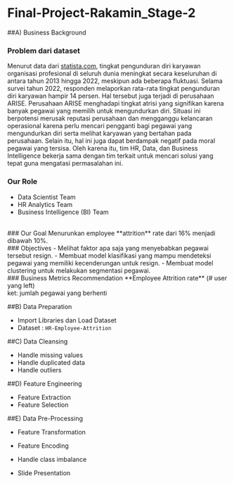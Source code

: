# Final-Project-Rakamin_Stage-2

##A) Business Background

### Problem dari dataset
Menurut data dari [statista.com](https://www.statista.com/statistics/933710/professional-services-worldwide-employee-attrition/), tingkat pengunduran diri karyawan organisasi profesional di seluruh dunia meningkat secara keseluruhan di antara tahun 2013 hingga 2022, meskipun ada beberapa fluktuasi. Selama survei tahun 2022, responden melaporkan rata-rata tingkat pengunduran diri karyawan hampir 14 persen. Hal tersebut juga terjadi di perusahaan ARISE. Perusahaan ARISE menghadapi tingkat atrisi yang signifikan karena banyak pegawai yang memilih untuk mengundurkan diri. Situasi ini berpotensi merusak reputasi perusahaan dan mengganggu kelancaran operasional karena perlu mencari pengganti bagi pegawai yang mengundurkan diri serta melihat karyawan yang bertahan pada perusahaan. Selain itu, hal ini juga dapat berdampak negatif pada moral pegawai yang tersisa. Oleh karena itu, tim HR, Data, dan Business Intelligence bekerja sama dengan tim terkait untuk mencari solusi yang tepat guna mengatasi permasalahan ini.
<br>
### Our Role
- Data Scientist Team
- HR Analytics Team
- Business Intelligence (BI) Team
<br>
### Our Goal
Menurunkan employee **attrition** rate dari 16% menjadi dibawah 10%.
<br>
### Objectives
- Melihat faktor apa saja yang menyebabkan pegawai tersebut resign.
- Membuat model klasifikasi yang mampu mendeteksi pegawai yang memiliki kecenderungan untuk resign.
- Membuat model clustering untuk melakukan segmentasi pegawai.
<br>
### Business Metrics Recommendation
**Employee Attrition rate** (# user yang left)<br>
ket: jumlah pegawai yang berhenti

##B) Data Preparation
- Import Libraries dan Load Dataset
- Dataset : `HR-Employee-Attrition`

##C) Data Cleansing
- Handle missing values
- Handle duplicated data
- Handle outliers

##D) Feature Engineering
- Feature Extraction
- Feature Selection

##E) Data Pre-Processing
- Feature Transformation
- Feature Encoding
- Handle class imbalance

- Slide Presentation

